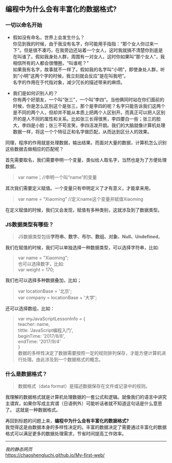 ## 编程中为什么会有丰富化的数据格式?  


### 一切以命名开始  

+ 假如没有命名，世界上会发生什么？  
你见到我的时候，由于我没有名字，你可能用手指指：“那个女人你过来一下”。但是很不凑巧，在我旁边还站着一个女人，这时我就搞不清楚你到底是在叫谁了。假如我身处人群，周围有一对女人，这时你如果叫“那个女人”，我相信所有的人都会很懵圈，“叫谁呢？”  
如果我有名字，故事就不一样了。假如我的名字叫“小明”，即使身处人群，听到“小明”这两个字的时候，我立刻就会反应“是在叫我吧”。  
名字的作用在于代指对象，减少冗长的描述带来的麻烦。  

+ 我们是如何识别人的？  
你有两个好朋友，一个叫“张三”，一个叫“李四”。当他俩同时站在你们面前的时候，你是怎么区别这个是张三，那个是李四的呢？名字只能告诉我们这两个是不同的两个人，但却并不能从本质上把两个人区别开。而真正可以把人区别开的是人不同的属性和关系。比如张三长得很黑，李四要白一些；张三的脸大，李四是小脸；张三不苟言笑，李四活泼开朗。我们的大脑就像计算机处理数据一样，将这一个个特征正和名字做匹配，从而达到区分人的效果。  

同理，程序的作用就是处理数据，输出结果。而面对大量的数据，计算机怎么识别这些数据去做相应的匹配呢？  

首先需要取名，我们需要申明一个变量，类似给人取名字，当然也是为了方便处理数据。  
> var name；//申明一个叫“name”的变量  

其次我们需要定义赋值。一个变量只有申明定义了才有意义，才能拿来用。  
> var name = “Xiaoming” //定义name这个变量并赋值Xiaoming  

在定义赋值的时候，我们又会发现，赋值有多种类别，这就涉及到了数据类型。  

### JS数据类型有哪些？  
> JS数据类型包括**字符串、数字、布尔、数组、对象、Null、Undefined**。  
 
 我们在赋值的时候，我们可以单独选择一种数据类型，可以选择字符串，比如:  
 > var name = "Xiaoming";  
 也可以选择数字，比如:  
 >var weight = 170;  

 我们也可以选择多种数据叠加，比如；  
 > var locationBase = '北京';  
 > var company = locationBase + '大学';  

 还可以选择数组，比如：  
 > var myJavaScriptLessonInfo = {  
 > teacher: name,  
 > tittle: 'JavaScript编程入门',  
 > beginTime: '2017/8/8',  
 > endTime: '2017/9/4'  
 }  
 数据的多样性决定了数据需要按照一定的规则排列保存，才能方便计算机进行处理。由此涉及到一个数据格式的概念。  

### 什么是数据格式？  
> 数据格式（data format）是描述数据保存在文件或记录中的规则。  

我理解的数据格式就是计算机处理数据的一套公式和逻辑。就像我们的语言中讲究主谓宾，如果你写成主宾谓（日语例外）可能听话者就不知道这句话是什么意思了。 这就是一种数据格式。  

再回到标题的问题上来，**编程中为什么会有丰富化的数据格式?**  
我觉得这是由数据本身的多样性决定的。丰富的数据决定了需要通过丰富化的数据格式可以满足更多的数据处理需求，节省时间提高工作效率。  

***
*我的静态网页*  
https://chaoshengluchi.github.io/My-first-web/
